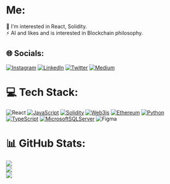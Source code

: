 

#  Me:
🔭 I'm interested in React, Solidity.<br>⚡ AI and likes and is interested in Blockchain philosophy.


## 🌐 Socials:
[![Instagram](https://img.shields.io/badge/Instagram-%23E4405F.svg?logo=Instagram&logoColor=white)](https://www.instagram.com/1omerdemirel/) [![LinkedIn](https://img.shields.io/badge/LinkedIn-%230077B5.svg?logo=linkedin&logoColor=white)](https://linkedin.com/in/1omerdemirel) [![Twitter](https://img.shields.io/badge/Twitter-%231DA1F2.svg?logo=Twitter&logoColor=white)](https://twitter.com/@1omerdemirel) [![Medium](https://img.shields.io/badge/Medium-12100E?style=for-the-badge&logo=medium&logoColor=white)](https://medium.com/@omerdemirell)

# 💻 Tech Stack:
![React](https://img.shields.io/badge/react-%2320232a.svg?style=for-the-badge&logo=react&logoColor=%2361DAFB) [![JavaScript](https://img.shields.io/badge/JavaScript-323330?style=for-the-badge&logo=javascript&logoColor=F7DF1E)](https://www.javascript.com/) [![Solidity](https://img.shields.io/badge/Solidity-e6e6e6?style=for-the-badge&logo=solidity&logoColor=black)](https://soliditylang.org/) [![Web3js](https://img.shields.io/badge/web3%20js-F16822?style=for-the-badge&logo=web3.js&logoColor=white)](https://web3js.org/)                                             [![Ethereum](https://img.shields.io/badge/Ethereum-3C3C3D?style=for-the-badge&logo=Ethereum&logoColor=white)](https://ethereum.org/en/)   [![Python](https://img.shields.io/badge/Python-FFD43B?style=for-the-badge&logo=python&logoColor=blue)](https://www.python.org/) [![TypeScript](https://img.shields.io/badge/typescript-%23007ACC.svg?style=for-the-badge&logo=typescript&logoColor=white)](https://www.typescriptlang.org/) [![MicrosoftSQLServer](https://img.shields.io/badge/Microsoft%20SQL%20Sever-CC2927?style=for-the-badge&logo=microsoft%20sql%20server&logoColor=white)](https://www.microsoft.com/en-us/sql-server/) 	![Figma](https://img.shields.io/badge/figma-%23F24E1E.svg?style=for-the-badge&logo=figma&logoColor=white)
# 📊 GitHub Stats:
![](https://github-readme-stats.vercel.app/api?username=omerdemirell&theme=dark&hide_border=false&include_all_commits=false&count_private=false)<br/>
![](https://github-readme-streak-stats.herokuapp.com/?user=omerdemirell&theme=dark&hide_border=false)<br/>
![](https://github-readme-stats.vercel.app/api/top-langs/?username=omerdemirell&theme=dark&hide_border=false&include_all_commits=false&count_private=false&layout=compact)


